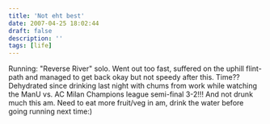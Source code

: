 ```yaml
---
title: 'Not eht best'
date: 2007-04-25 18:02:44
draft: false
description: ''
tags: [life]
---
```


Running: "Reverse River" solo. Went out too fast, suffered on the uphill flint-path and managed to get back okay but not speedy after this. Time?? Dehydrated since drinking last night with chums from work while watching the ManU vs. AC Milan Champions league semi-final 3-2!!! And not drunk much this am. Need to eat more fruit/veg in am, drink the water before going running next time:)